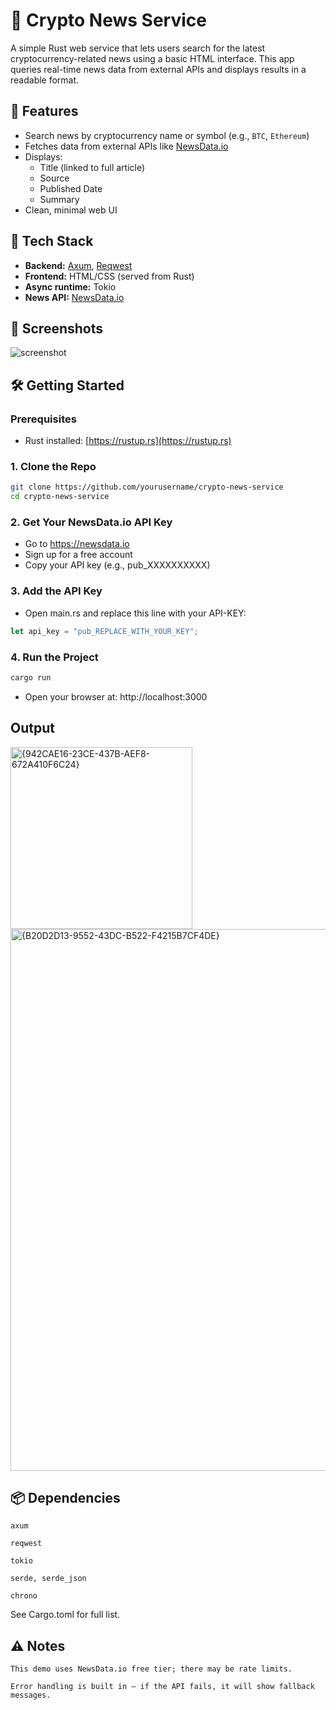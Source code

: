 # 📰 Crypto News Service

A simple Rust web service that lets users search for the latest cryptocurrency-related news using a basic HTML interface. This app queries real-time news data from external APIs and displays results in a readable format.

## 🔧 Features

- Search news by cryptocurrency name or symbol (e.g., `BTC`, `Ethereum`)
- Fetches data from external APIs like [NewsData.io](https://newsdata.io/)
- Displays:
  - Title (linked to full article)
  - Source
  - Published Date
  - Summary
- Clean, minimal web UI

## 🚀 Tech Stack

- **Backend:** [Axum](https://docs.rs/axum), [Reqwest](https://docs.rs/reqwest)
- **Frontend:** HTML/CSS (served from Rust)
- **Async runtime:** Tokio
- **News API:** [NewsData.io](https://newsdata.io/)

## 🧪 Screenshots

![screenshot](docs/screenshot.png) <!-- Optional -->

## 🛠️ Getting Started

### Prerequisites

- Rust installed: [https://rustup.rs](https://rustup.rs)

### 1. Clone the Repo

```bash
git clone https://github.com/yourusername/crypto-news-service
cd crypto-news-service
```

### 2. Get Your NewsData.io API Key

- Go to https://newsdata.io
- Sign up for a free account
- Copy your API key (e.g., pub_XXXXXXXXXX)

### 3. Add the API Key

- Open main.rs and replace this line with your API-KEY:
```Rust
let api_key = "pub_REPLACE_WITH_YOUR_KEY";
```

### 4. Run the Project

```bash
cargo run
```
- Open your browser at: http://localhost:3000

## Output
<img width="291" alt="{942CAE16-23CE-437B-AEF8-672A410F6C24}" src="https://github.com/user-attachments/assets/474d874f-788d-4835-b6d8-6797b477203d" />
<img width="867" alt="{B20D2D13-9552-43DC-B522-F4215B7CF4DE}" src="https://github.com/user-attachments/assets/adbf29c8-9125-411d-bc10-ae42d1663b0c" />

## 📦 Dependencies
    axum

    reqwest

    tokio

    serde, serde_json

    chrono

See Cargo.toml for full list.

## ⚠️ Notes

    This demo uses NewsData.io free tier; there may be rate limits.

    Error handling is built in — if the API fails, it will show fallback messages.
